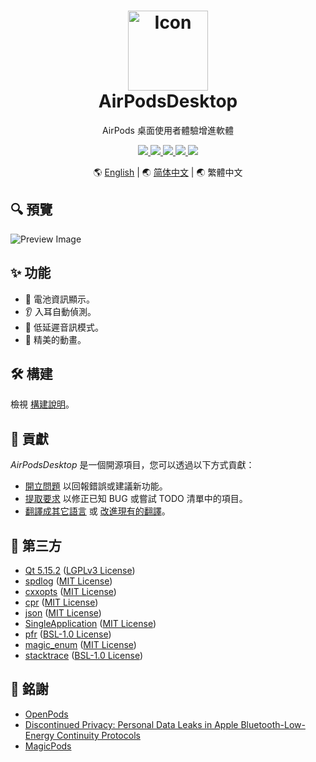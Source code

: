 <h1 align="center">
    <a href="https://github.com/ChanHong1024/AirPodsDesktop-v2"><img src="/Source/Resource/Image/Icon.svg" alt="Icon" width="128"></a>
    <br>
    AirPodsDesktop
</h1>
<p align="center">AirPods 桌面使用者體驗增進軟體</p>
<p align="center">
    <a href="https://github.com/ChanHong1024/AirPodsDesktop-v2/actions/workflows/windows.yml">
        <img src="https://github.com/ChanHong1024/AirPodsDesktop-v2/actions/workflows/windows.yml/badge.svg"/>
    </a>
    <a href="https://github.com/ChanHong1024/AirPodsDesktop-v2/releases">
        <img src="https://img.shields.io/github/v/release/ChanHong1024/AirPodsDesktop-v2?include_prereleases"/>
    </a>
    <a href="https://github.com/ChanHong1024/AirPodsDesktop-v2/releases">
        <img src="https://img.shields.io/github/downloads/ChanHong1024/AirPodsDesktop-v2/total.svg"/>
    </a>
    <a href="https://github.com/ChanHong1024/AirPodsDesktop-v2/compare">
        <img src="https://img.shields.io/badge/PRs-welcome-brightgreen.svg"/>
    </a>
    <a href="/LICENSE">
        <img src="https://img.shields.io/badge/license-GPLv3-yellow.svg"/>
    </a>
</p>
<p align="center">🌎 <a href="/README.md">English</a> | 🌏 <a href="/README-CN.md">简体中文</a> | 🌏 繁體中文</p>

## 🔍 預覽
![Preview Image](/Assets/Preview.gif)

## ✨ 功能
* 🔋 電池資訊顯示。
* 👂 入耳自動偵測。
* 🚀 低延遲音訊模式。
* 🌈 精美的動畫。  

## 🛠️ 構建
檢視 [構建說明](/Docs/Build.md)。

## 🤝 貢獻
*AirPodsDesktop* 是一個開源項目，您可以透過以下方式貢獻：
* [開立問題](https://github.com/ChanHong1024/AirPodsDesktop-v2/issues/new/choose) 以回報錯誤或建議新功能。
* [提取要求](https://github.com/ChanHong1024/AirPodsDesktop-v2/compare) 以修正已知 BUG 或嘗試 TODO 清單中的項目。
* [翻譯成其它語言](/CONTRIBUTING.md#-translation-guide) 或 [改進現有的翻譯](/CONTRIBUTING.md#-translation-guide)。

## 💎 第三方
* [Qt 5.15.2](https://www.qt.io/download-qt-installer) ([LGPLv3 License](https://doc.qt.io/qt-5/lgpl.html))
* [spdlog](https://github.com/gabime/spdlog) ([MIT License](https://github.com/gabime/spdlog/blob/v1.x/LICENSE))
* [cxxopts](https://github.com/jarro2783/cxxopts) ([MIT License](https://github.com/jarro2783/cxxopts/blob/master/LICENSE))
* [cpr](https://github.com/whoshuu/cpr) ([MIT License](https://github.com/whoshuu/cpr/blob/master/LICENSE))
* [json](https://github.com/nlohmann/json) ([MIT License](https://github.com/nlohmann/json/blob/develop/LICENSE.MIT))
* [SingleApplication](https://github.com/itay-grudev/SingleApplication) ([MIT License](https://github.com/itay-grudev/SingleApplication/blob/master/LICENSE))
* [pfr](https://github.com/boostorg/pfr) ([BSL-1.0 License](https://github.com/boostorg/pfr/blob/develop/LICENSE_1_0.txt))
* [magic_enum](https://github.com/Neargye/magic_enum) ([MIT License](https://github.com/Neargye/magic_enum/blob/master/LICENSE))
* [stacktrace](https://github.com/boostorg/stacktrace) ([BSL-1.0 License](https://www.boost.org/LICENSE_1_0.txt))

## 🍺 銘謝
* [OpenPods](https://github.com/adolfintel/OpenPods)
* [Discontinued Privacy: Personal Data Leaks in Apple Bluetooth-Low-Energy Continuity Protocols](https://hal.inria.fr/hal-02394619/document)
* [MagicPods](https://magicpods.app/)
